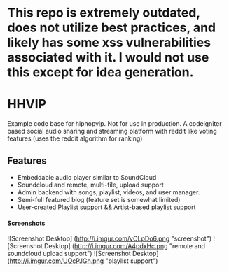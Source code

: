 # This repo is extremely outdated, does not utilize best practices, and likely has some xss vulnerabilities associated with it. I would not use this except for idea generation.

HHVIP
======
Example code base for hiphopvip. Not for use in production. A codeigniter based social audio sharing and streaming platform with reddit like voting features (uses the reddit algorithm for ranking)

## Features
- Embeddable audio player similar to SoundCloud
- Soundcloud and remote, multi-file, upload support
- Admin backend with songs, playlist, videos, and user manager.
- Semi-full featured blog (feature set is somewhat limited)
- User-created Playlist support && Artist-based playlist support

#### Screenshots
![Screenshot  Desktop] (http://i.imgur.com/vOLpDo6.png "screenshot")
![Screenshot  Desktop] (http://i.imgur.com/A4pdxHc.png "remote and soundcloud upload support")
![Screenshot  Desktop] (http://i.imgur.com/UQcPJGh.png "playlist support")
